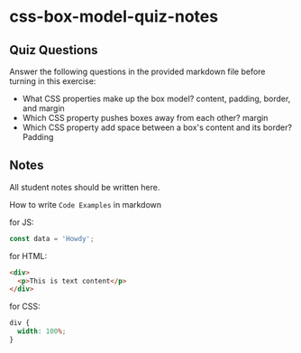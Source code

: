 # css-box-model-quiz-notes

## Quiz Questions

Answer the following questions in the provided markdown file before turning in this exercise:

- What CSS properties make up the box model?
  content, padding, border, and margin
- Which CSS property pushes boxes away from each other?
  margin
- Which CSS property add space between a box's content and its border?
  Padding

## Notes

All student notes should be written here.

How to write `Code Examples` in markdown

for JS:

```javascript
const data = 'Howdy';
```

for HTML:

```html
<div>
  <p>This is text content</p>
</div>
```

for CSS:

```css
div {
  width: 100%;
}
```

